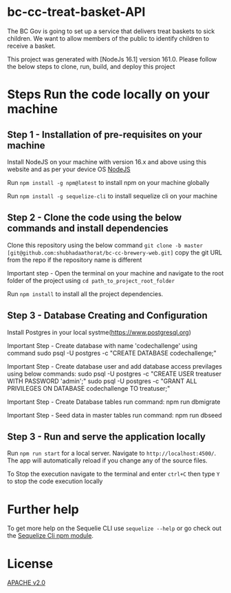 # bc-cc-treat-basket-API
The BC Gov is going to set up a service that delivers treat baskets to sick children. We want to allow members of the public to identify children to receive a basket.

This project was generated with [NodeJs 16.1] version 161.0. Please follow the below steps to clone, run, build, and deploy this project

# Steps Run the code locally on your machine

## Step 1 -  Installation of pre-requisites on your machine

Install NodeJS on your machine with version 16.x and above using this website and as per your device OS [NodeJS](https://nodejs.org/en/download/)

Run `npm install -g npm@latest` to install npm on your machine globally

Run `npm install -g sequelize-cli` to install sequelize cli on your machine

## Step 2 -  Clone the code using the below commands and install dependencies

Clone this repository using the below command `git clone -b master [git@github.com:shubhadaathorat/bc-cc-brewery-web.git]` copy the git URL from the repo if the repository name is different

Important step - Open the terminal on your machine and navigate to the root folder of the project using `cd path_to_project_root_folder`

Run `npm install` to install all the project dependencies.

## Step 3 -  Database Creating and Configuration

Install Postgres in your local systme(https://www.postgresql.org)

Important Step - Create database with name 'codechallenge' using command sudo psql -U postgres -c "CREATE DATABASE codechallenge;"

Important Step - Create database user and add database access previlages using below commands:
sudo psql -U postgres -c "CREATE USER treatuser WITH PASSWORD 'admin';" 
sudo psql -U postgres -c "GRANT ALL PRIVILEGES ON DATABASE codechallenge TO treatuser;"

Important Step - Create Database tables run command: npm run dbmigrate

Important Step - Seed data in master tables run command: npm run dbseed

## Step 3 - Run and serve the application locally

Run `npm run start` for a local server. Navigate to `http://localhost:4500/`. The app will automatically reload if you change any of the source files.

To Stop the execution navigate to the terminal and enter `ctrl+C` then type `Y` to stop the code execution locally


# Further help

To get more help on the Sequelie CLI use `sequelize --help` or go check out the [Sequelize Cli npm module](https://www.npmjs.com/package/sequelize-cli).

# License

[APACHE v2.0](https://www.apache.org/licenses/LICENSE-2.0)